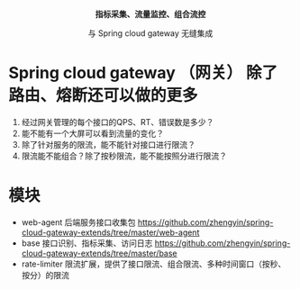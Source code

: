 <p align="center">
  <strong>指标采集、流量监控、组合流控</strong>
</p>
<p align="center">
  与 Spring cloud gateway 无缝集成
</p>

# Spring cloud gateway （网关） 除了路由、熔断还可以做的更多

1. 经过网关管理的每个接口的QPS、RT、错误数是多少？
2. 能不能有一个大屏可以看到流量的变化？
3. 除了针对服务的限流，能不能针对接口进行限流？
4. 限流能不能组合？除了按秒限流，能不能按照分进行限流？

# 模块

* web-agent 后端服务接口收集包
    https://github.com/zhengyin/spring-cloud-gateway-extends/tree/master/web-agent
* base 接口识别、指标采集、访问日志 
    https://github.com/zhengyin/spring-cloud-gateway-extends/tree/master/base
* rate-limiter 限流扩展，提供了接口限流、组合限流、多种时间窗口（按秒、按分）的限流

